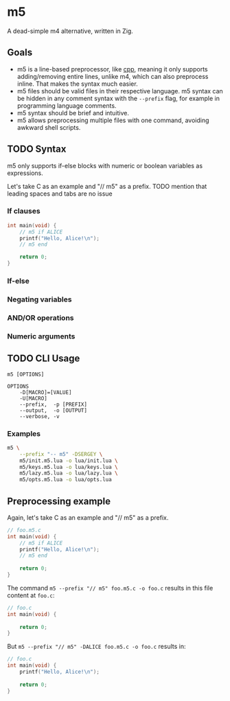 # m5
A dead-simple m4 alternative, written in Zig.

## Goals
- m5 is a line-based preprocessor, like [cpp](https:/example.com/TODO), meaning it only supports adding/removing entire lines, unlike m4, which can also preprocess inline. That makes the syntax much easier.
- m5 files should be valid files in their respective language. m5 syntax can be hidden in any comment syntax with the `--prefix` flag, for example in programming language comments.
- m5 syntax should be brief and intuitive.
- m5 allows preprocessing multiple files with one command, avoiding awkward shell scripts.

## TODO Syntax
m5 only supports if-else blocks with numeric or boolean variables as expressions.

Let's take C as an example and "// m5" as a prefix.
TODO mention that leading spaces and tabs are no issue

### If clauses
```c
int main(void) {
    // m5 if ALICE
    printf("Hello, Alice!\n");
    // m5 end

	return 0;
}
```

### If-else

### Negating variables

### AND/OR operations

### Numeric arguments

## TODO CLI Usage
```
m5 [OPTIONS]

OPTIONS
	-D[MACRO]=[VALUE]
	-U[MACRO]
	--prefix,  -p [PREFIX]
	--output,  -o [OUTPUT]
	--verbose, -v
```

### Examples
```sh
m5 \
	--prefix "-- m5" -DSERGEY \
	m5/init.m5.lua -o lua/init.lua \
	m5/keys.m5.lua -o lua/keys.lua \
	m5/lazy.m5.lua -o lua/lazy.lua \
	m5/opts.m5.lua -o lua/opts.lua
```

## Preprocessing example
Again, let's take C as an example and "// m5" as a prefix.

```c
// foo.m5.c
int main(void) {
	// m5 if ALICE
	printf("Hello, Alice!\n");
	// m5 end
	
	return 0;
}
```

The command `m5 --prefix "// m5" foo.m5.c -o foo.c` results in this file content at `foo.c`:

```c
// foo.c
int main(void) {
	
	return 0;
}
```

But `m5 --prefix "// m5" -DALICE foo.m5.c -o foo.c` results in:

```c
// foo.c
int main(void) {
	printf("Hello, Alice!\n");
	
	return 0;
}
```
